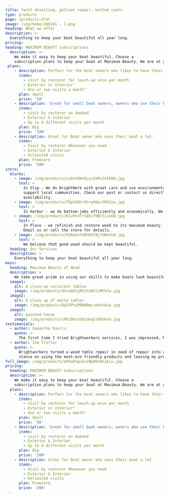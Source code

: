 ```yaml
---
title: Yacht detailing, gelcoat repair, bottom coats.
type: products
page: /products.html
image: /img/home/206101 - 1.png
heading: What we offer
description: >-
  Everything to keep your boat beautiful all year long.
pricing:
heading: MAXIMUM BEAUTY subscriptions
  description: >-
    We make it easy to keep your boat beautiful. Choose a
    subscription plans to keep your boat at Maximum Beauty. We are at your doorstep whenever you need a touch-up. Contact us about more details and payment info.
 plans:
    - description: Perfect for the boat owners who likes to have their boat looking the best all year long.
      items:
        - visit by restorer for touch-up once per month
        - Exterior or Interior"
        - One or two visits a month"
      plan: Small
      price: '50'
    - description: 'Great for small boat owners, owners who use their boat a lot'
      items:
        - visit by restorer on demand
        - Exterior & Interior
        - Up to 4 different visits per month
      plan: Big
      price: '100'
    - description: Great for Boat owner who uses their boat a lot. 
      items:
        - Visit by restorer Whenever you need
        - Exterior & Interior
        - Unlimited visits
      plan: Premiere 
      price: '200'
intro:
  blurbs:
    - image: /img/products/LaXsYKWtQLysZeRs34tEBQ.jpg
      text: >
        In Slip - We do BrightWork with great care and use environmentally responsible product and
        support local communities. Check our post or contact us directly for current
        availability.
    - image: /img/products/70p%5N%+S%+yHdar3N5Ujw.jpg
      text: >
        In Harbor - we do bottom-jobs efficiently and economically. We are experts at color-matching and use top of the line paint systems to keep your boat fast and beautiful.
    - image: /img/products/KCvHt4TrS86J7HBCtiJaOQ.jpg
      text: >
        In Place - we refinish and restore wood to its maximum beauty. We Love a beautiful wood table.
        Email us or call the store for details.
    - image: /img/products/h5AuknTwRhKGfNjYUWvVnA.jpg
      text: >
        We believe that good wood should be kept beautiful.
  heading: Our Services
  description: >
    Everything to keep your boat beautiful all year long.
main:
  heading: Maximum Beauty of Wood
  description: >
    We take great pride in using our skills to make boats look beautiful. Whether you want the reflecting shimmer of Ulta Gloss or the Matte finish so sought after by todays modern restaurants, we love making the tables something that last long and hold their beauty even through the rigors of heavy traffic use..
  image1:
    alt: A close-up succulent tables
    image: /img/products/XU+wAXtyRh2Io8SliMth7w.jpg
  image2:
    alt: A close up of matte tables
    image: /img/products/DpV5P%sPRW6BmLcoKutAiw.jpg
  image3:
    alt: painted house
    image: /img/products/iMkzDKunSOiqkqCsQb%k+Q.jpg
testimonials:
  - author: Samantha Kauris
    quote: >-
      The first time I tried Brightworkers services, I was impressed. My boat had never looked this good. Now after a year, they have finally made my boat water-tight and there is not a hint of mildew when I come to use the boat on the weekend.
  - author: Jim Troller
    quote: >-
      Brightworkers turned a wood table repair in need of repair into a beautiful masterpiece. I love their
      stance on using the most-eco friendly products and leaving my property immaculate. A job well done.
full_image: /img/products/eHVaE%guSciNp0VnN1yELw.jpg
pricing:
  heading: MAXIMUM BEAUTY subscriptions
  description: >-
    We make it easy to keep your boat beautiful. Choose a
    subscription plans to keep your boat at Maximum Beauty. We are at your doorstep whenever you need a touch-up. Contact us about more details and payment info.
  plans:
    - description: Perfect for the boat owners who likes to have their boat looking the best all year long.
      items:
        - visit by restorer for touch-up once per month
        - Exterior or Interior"
        - One or two visits a month"
      plan: Small
      price: '50'
    - description: 'Great for small boat owners, owners who use their boat a lot'
      items:
        - visit by restorer on demand
        - Exterior & Interior
        - Up to 4 different visits per month
      plan: Big
      price: '100'
    - description: Great for Boat owner who uses their boat a lot. 
      items:
        - Visit by restorer Whenever you need
        - Exterior & Interior
        - Unlimited visits
      plan: Premiere 
      price: '200'
---
```


